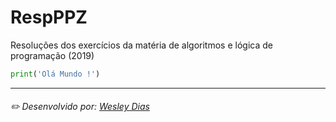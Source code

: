 # RespPPZ
Resoluções dos exercícios da matéria de algoritmos e lógica de programação (2019)

```python
print('Olá Mundo !')
```
---
###### ✏️ Desenvolvido por: [*Wesley Dias*](https://github.com/WeDias)
